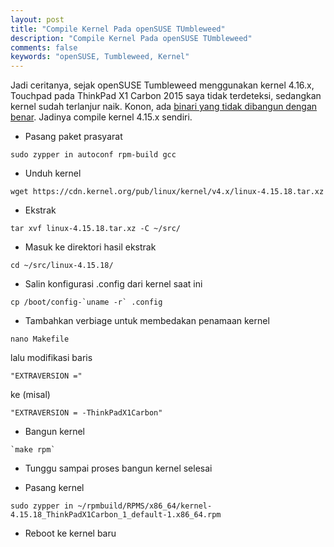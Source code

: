 ```yaml
---
layout: post
title: "Compile Kernel Pada openSUSE TUmbleweed"
description: "Compile Kernel Pada openSUSE TUmbleweed"
comments: false
keywords: "openSUSE, Tumbleweed, Kernel"
---
```


Jadi ceritanya, sejak openSUSE Tumbleweed menggunakan kernel 4.16.x, Touchpad pada ThinkPad X1 Carbon 2015 saya tidak terdeteksi, sedangkan kernel sudah terlanjur naik. Konon, ada [binari yang tidak dibangun dengan benar](https://twitter.com/openSUSE/status/987254145773162497). Jadinya compile kernel 4.15.x sendiri.

* Pasang paket prasyarat
```
sudo zypper in autoconf rpm-build gcc
```

* Unduh kernel
```
wget https://cdn.kernel.org/pub/linux/kernel/v4.x/linux-4.15.18.tar.xz
```

* Ekstrak
```
tar xvf linux-4.15.18.tar.xz -C ~/src/
```

* Masuk ke direktori hasil ekstrak
```
cd ~/src/linux-4.15.18/
```

* Salin konfigurasi .config dari kernel saat ini
```
cp /boot/config-`uname -r` .config
```

* Tambahkan verbiage untuk membedakan penamaan kernel
```
nano Makefile
```
lalu modifikasi baris 
```
"EXTRAVERSION ="
``` 
ke (misal)
```
"EXTRAVERSION = -ThinkPadX1Carbon"
```

* Bangun kernel
```
`make rpm`
```

* Tunggu sampai proses bangun kernel selesai

* Pasang kernel
```
sudo zypper in ~/rpmbuild/RPMS/x86_64/kernel-4.15.18_ThinkPadX1Carbon_1_default-1.x86_64.rpm
```

* Reboot ke kernel baru

